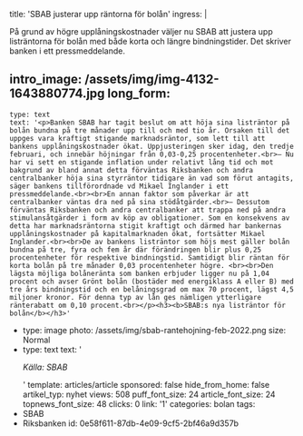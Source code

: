 title: 'SBAB justerar upp räntorna för bolån'
ingress: |
  <p>På grund av högre upplåningskostnader väljer nu SBAB att justera upp listräntorna för bolån med både korta och längre bindningstider. Det skriver banken i ett pressmeddelande.
  </p>
  
intro_image: /assets/img/img-4132-1643880774.jpg
long_form:
  -
    type: text
    text: '<p>Banken SBAB har tagit beslut om att höja sina listräntor på bolån bundna på tre månader upp till och med tio år. Orsaken till det uppges vara kraftigt stigande marknadsräntor, som lett till att bankens upplåningskostnader ökat. Uppjusteringen sker idag, den tredje februari, och innebär höjningar från 0,03-0,25 procentenheter.<br>– Nu har vi sett en stigande inflation under relativt lång tid och mot bakgrund av bland annat detta förväntas Riksbanken och andra centralbanker höja sina styrräntor tidigare än vad som förut antagits, säger bankens tillförordnade vd Mikael Inglander i ett pressmeddelande.<br><br>En annan faktor som påverkar är att centralbanker väntas dra ned på sina stödåtgärder.<br>– Dessutom förväntas Riksbanken och andra centralbanker att trappa ned på andra stimulansåtgärder i form av köp av obligationer. Som en konsekvens av detta har marknadsräntorna stigit kraftigt och därmed har bankernas upplåningskostnader på kapitalmarknaden ökat, fortsätter Mikael Inglander.<br><br>De av bankens listräntor som höjs mest gäller bolån bundna på tre, fyra och fem år där förändringen blir plus 0,25 procentenheter för respektive bindningstid. Samtidigt blir räntan för korta bolån på tre månader 0,03 procentenheter högre. <br><br>Den lägsta möjliga bolåneränta som banken erbjuder ligger nu på 1,04 procent och avser Grönt bolån (bostäder med energiklass A eller B) med tre års bindningstid och en belåningsgrad om max 70 procent, lägst 4,5 miljoner kronor. För denna typ av lån ges nämligen ytterligare ränterabatt om 0,10 procent.<br></p><h3><b>SBAB:s nya listräntor för bolån</b></h3>'
  -
    type: image
    photo: /assets/img/sbab-rantehojning-feb-2022.png
    size: Normal
  -
    type: text
    text: '<p><i>Källa: SBAB</i></p>'
template: articles/article
sponsored: false
hide_from_home: false
artikel_typ: nyhet
views: 508
puff_font_size: 24
article_font_size: 24
topnews_font_size: 48
clicks: 0
link: '1'
categories: bolan
tags:
  - SBAB
  - Riksbanken
id: 0e58f611-87db-4e09-9cf5-2bf46a9d357b
